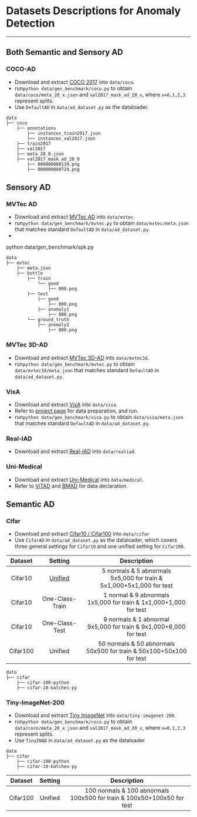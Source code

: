 # Datasets Descriptions for Anomaly Detection

---

## Both Semantic and Sensory AD
### COCO-AD
- Download and extract [COCO 2017](https://cocodataset.org/) into `data/coco`.
- run`python data/gen_benchmark/coco.py` to obtain `data/coco/meta_20_x.json` and `val2017_mask_ad_20_x`, where `x=0,1,2,3` represent splits.
- Use `DefaultAD` in `data/ad_dataset.py` as the dataloader.
```
data
├── coco
    ├── annotations
        ├── instances_train2017.json
        ├── instances_val2017.json
    ├── train2017
    ├── val2017
    ├── meta_20_0.json
    ├── val2017_mask_ad_20_0
        ├── 000000000139.png
        ├── 000000000724.png
```


## Sensory AD
### MVTec AD
- Download and extract [MVTec AD](https://www.mvtec.com/company/research/datasets/mvtec-ad) into `data/mvtec`.
- run`python data/gen_benchmark/mvtec.py` to obtain `data/mvtec/meta.json` that matches standard `DefaultAD` in `data/ad_dataset.py`.
- 
python data/gen_benchmark/spk.py

```
data
├── mvtec
    ├── meta.json
    ├── bottle
        ├── train
            └── good
                ├── 000.png
        ├── test
            ├── good
                ├── 000.png
            ├── anomaly1
                ├── 000.png
        └── ground_truth
            ├── anomaly1
                ├── 000.png
```

### MVTec 3D-AD
- Download and extract [MVTec 3D-AD](https://www.mvtec.com/company/research/datasets/mvtec-3d-ad) into `data/mvtec3d`.
- run`python data/gen_benchmark/mvtec.py` to obtain `data/mvtec3d/meta.json` that matches standard `DefaultAD` in `data/ad_dataset.py`.

### VisA
- Download and extract [VisA](https://amazon-visual-anomaly.s3.us-west-2.amazonaws.com/VisA_20220922.tar) into `data/visa`.
- Refer to [project page](https://github.com/amazon-science/spot-diff#data-preparation) for data preparation, and run.
- run`python data/gen_benchmark/visa.py` to obtain `data/visa/meta.json` that matches standard `DefaultAD` in `data/ad_dataset.py`.

### Real-IAD
- Download and extract [Real-IAD](https://realiad4ad.github.io/Real-IAD/) into `data/realiad`.

### Uni-Medical
- Download and extract [Uni-Medical](https://drive.google.com/file/d/1Q33X6UMS_2rfdOlHq-Levf7Df7z3tUKp/view?usp=sharing) into `data/medical`.
- Refer to [ViTAD](https://zhangzjn.github.io/projects/ViTAD) and [BMAD](https://arxiv.org/abs/2306.11876) for data declaration.

## Semantic AD
### Cifar
- Download and extract [Cifar10 / Cifar100]() into `data/cifar`
- Use `CifarAD` in `data/ad_dataset.py` as the dataloader, which covers three general settings for `Cifar10` and one unified setting for `Cifar100`.

| Dataset  |                    Setting                     |                                Description                                | 
|:--------:|:----------------------------------------------:|:-------------------------------------------------------------------------:|
| Cifar10  |  [Unified](https://arxiv.org/abs/2206.03687)   | 5 normals & 5 abnormals <br> 5x5,000 for train & 5x1,000+5x1,000 for test |
| Cifar10  |                One-Class-Train                 |  1 normal & 9 abnormals <br> 1x5,000 for train & 1x1,000+1,000 for test   |
| Cifar10  |                 One-Class-Test                 |  9 normals & 1 abnormal <br> 9x5,000 for train & 9x1,000+6,000 for test   |
| Cifar100 |                    Unified                     | 50 normals & 50 abnormals <br> 50x500 for train & 50x100+50x100 for test  |

```
data
├── cifar
    ├── cifar-100-python
    ├── cifar-10-batches-py
```

### Tiny-ImageNet-200
- Download and extract [Tiny ImageNet](https://paperswithcode.com/dataset/tiny-imagenet) into `data/tiny-imagenet-200`.
- run`python data/gen_benchmark/coco.py` to obtain `data/coco/meta_20_x.json` and `val2017_mask_ad_20_x`, where `x=0,1,2,3` represent splits.
- Use `TinyINAD` in `data/ad_dataset.py` as the dataloader.
```
data
├── cifar
    ├── cifar-100-python
    ├── cifar-10-batches-py
```

| Dataset  | Setting |                                 Description                                 | 
|:--------:|:-------:|:---------------------------------------------------------------------------:|
| Cifar100 | Unified | 100 normals & 100 abnormals <br> 100x500 for train & 100x50+100x50 for test |


